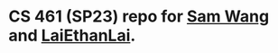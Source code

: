 # CS 461 (SP23) repo for  [Sam Wang](https://github.com/SamWang0807) and [LaiEthanLai](https://github.com/LaiEthanLai).